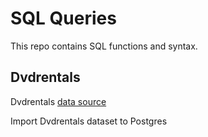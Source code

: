 # SQL Queries
This repo contains SQL functions and syntax.
## Dvdrentals
Dvdrentals [data source](https://www.postgresqltutorial.com/postgresql-getting-started/postgresql-sample-database/)

Import Dvdrentals dataset to Postgres
